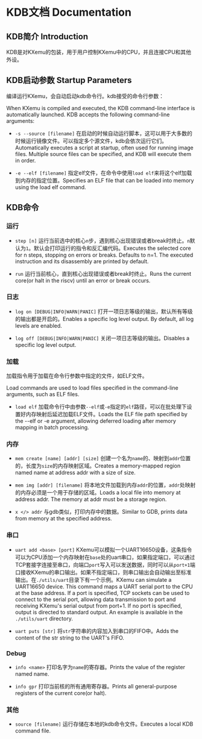 # KDB文档 Documentation

## KDB简介 Introduction

KDB是对KXemu的包装，用于用户控制KXemu中的CPU，并且连接CPU和其他外设。

## KDB启动参数 Startup Parameters

编译运行KXemu，会自动启动kdb命令行。kdb接受的命令行参数：

When KXemu is compiled and executed, the KDB command-line interface is automatically launched. KDB accepts the following command-line arguments:

- `-s --source [filename]` 在启动的时候自动运行脚本，这可以用于大多数的时候运行镜像文件。可以指定多个源文件，kdb会依次运行它们。Automatically executes a script at startup, often used for running image files. Multiple source files can be specified, and KDB will execute them in order.

- `-e --elf [filename]` 指定elf文件，在命令中使用`load elf`来将这个elf加载到内存的指定位置。Specifies an ELF file that can be loaded into memory using the load elf command.

## KDB命令

### 运行

- `step [n]` 运行当前选中的核心`n`步，遇到核心出现错误或者break时终止。`n`默认为`1`。默认会打印运行的指令和反汇编代码。Executes the selected core for n steps, stopping on errors or breaks. Defaults to n=1. The executed instruction and its disassembly are printed by default.

- `run` 运行当前核心，直到核心出现错误或者break时终止。Runs the current core(or halt in the riscv) until an error or break occurs.

### 日志

- `log on [DEBUG|INFO|WARN|PANIC]` 打开一项日志等级的输出，默认所有等级的输出都是开启的。Enables a specific log level output. By default, all log levels are enabled.

- `log off [DEBUG|INFO|WARN|PANIC]` 关闭一项日志等级的输出。Disables a specific log level output.

### 加载

加载指令用于加载在命令行参数中指定的文件，如ELF文件。

Load commands are used to load files specified in the command-line arguments, such as ELF files.

- `load elf` 加载命令行中由参数`--elf`或`-e`指定的`elf`路径，可以在批处理下设置好内存映射后延迟加载ELF文件。Loads the ELF file path specified by the --elf or -e argument, allowing deferred loading after memory mapping in batch processing.

### 内存

- `mem create [name] [addr] [size]` 创建一个名为`name`的、映射到`addr`位置的，长度为`size`的内存映射区域。Creates a memory-mapped region named name at address addr with a size of size.

- `mem img [addr] [filename]` 将本地文件加载到内存`addr`的位置，`addr`处映射的内存必须是一个用于存储的区域。Loads a local file into memory at address addr. The memory at addr must be a storage region.

- `x </> addr` 与gdb类似，打印内存中的数据。Similar to GDB, prints data from memory at the specified address.

### 串口

- `uart add <base> [port]` KXemu可以模拟一个UART16650设备，这条指令可以为CPU添加一个内存映射在`base`处的uart串口，如果指定端口，可以通过TCP套接字连接至串口，向端口`port`写入可以发送数据，同时可以从`port+1`端口接收KXemu的串口输出。如果不指定端口，则串口输出会自动输出至标准输出。在`./utils/uart`目录下有一个示例。KXemu can simulate a UART16650 device. This command maps a UART serial port to the CPU at the base address. If a port is specified, TCP sockets can be used to connect to the serial port, allowing data transmission to port and receiving KXemu's serial output from port+1. If no port is specified, output is directed to standard output. An example is available in the `./utils/uart` directory.

- `uart puts [str]` 将`str`字符串的内容加入到串口的FIFO中。Adds the content of the str string to the UART's FIFO.

### Debug

- `info <name>` 打印名字为`name`的寄存器。Prints the value of the register named name.

- `info gpr` 打印当前核的所有通用寄存器。Prints all general-purpose registers of the current core(or halt).

### 其他

- `source [filename]` 运行存储在本地的kdb命令文件。Executes a local KDB command file.
